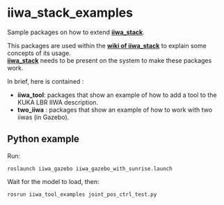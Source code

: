 # iiwa_stack_examples
Sample packages on how to extend [**iiwa_stack**](https://github.com/SalvoVirga/iiwa_stack).

This packages are used within the [**wiki of iiwa_stack**](https://github.com/SalvoVirga/iiwa_stack/wiki) to explain some concepts of its usage.     
[**iiwa_stack**](https://github.com/SalvoVirga/iiwa_stack) needs to be present on the system to make these packages work.

In brief, here is contained :
- **iiwa_tool**: packages that show an example of how to add a tool to the KUKA LBR IIWA description.
- **two_iiwa** : packages that show an example of how to work with two iiwas (in Gazebo).

## Python example

Run:
```
roslaunch iiwa_gazebo iiwa_gazebo_with_sunrise.launch
```

Wait for the model to load, then:
```
rosrun iiwa_tool_examples joint_pos_ctrl_test.py
```
